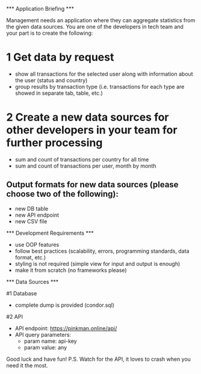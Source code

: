 *** Application Briefing ***

Management needs an application where they can aggregate statistics from the given data sources.
You are one of the developers in tech team and your part is to create the following:

# 1 Get data by request
- show all transactions for the selected user along with information about the user (status and country)
- group results by transaction type (i.e. transactions for each type are showed in separate tab, table, etc.)

# 2 Create a new data sources for other developers in your team for further processing
- sum and count of transactions per country for all time
- sum and count of transactions per user, month by month

## Output formats for new data sources (please choose two of the following):
- new DB table
- new API endpoint
- new CSV file 


*** Development Requirements ***

- use OOP features
- follow best practices (scalability, errors, programming standards, data format, etc.)
- styling is not required (simple view for input and output is enough)
- make it from scratch (no frameworks please)


*** Data Sources *** 

#1 Database
- complete dump is provided (condor.sql)

#2 API
- API endpoint: https://pinkman.online/api/
- API query parameters: 
	- param name: api-key
	- param value: any


Good luck and have fun!
P.S. Watch for the API, it loves to crash when you need it the most.
